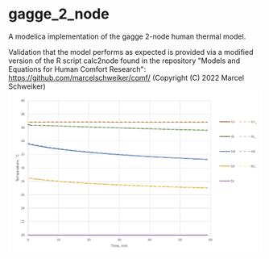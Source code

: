 # gagge_2_node

A modelica implementation of the gagge 2-node human thermal model.

Validation that the model performs as expected is provided via a modified version of the R script calc2node found in the repository "Models and Equations for Human Comfort Research":
https://github.com/marcelschweiker/comf/ (Copyright (C) 2022 Marcel Schweiker)
![image](/validation/validation.png)
